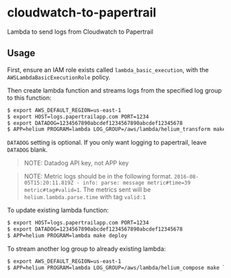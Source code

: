 # cloudwatch-to-papertrail
Lambda to send logs from Cloudwatch to Papertrail

## Usage

First, ensure an IAM role exists called `lambda_basic_execution`,
with the `AWSLambdaBasicExecutionRole` policy.

Then create lambda function and streams logs from the specified log group to this function:

```bash
$ export AWS_DEFAULT_REGION=us-east-1
$ export HOST=logs.papertrailapp.com PORT=1234
$ export DATADOG=1234567890abcdef1234567890abcdef12345678
$ APP=helium PROGRAM=lambda LOG_GROUP=/aws/lambda/helium_transform make
```

`DATADOG` setting is optional.  If you only want logging to papertrail, leave `DATADOG` blank.

> NOTE: Datadog API key, not APP key

> NOTE: Metric logs should be in the following format. `2016-08-05T15:20:11.819Z - info: parse: message metric#time=39 metric#tag#valid=1`. The metrics sent will be `helium.lambda.parse.time` with tag `valid:1`

To update existing lambda function:

```bash
$ export HOST=logs.papertrailapp.com PORT=1234
$ export DATADOG=1234567890abcdef1234567890abcdef12345678
$ APP=helium PROGRAM=lambda make deploy
```

To stream another log group to already existing lambda:

```bash
$ export AWS_DEFAULT_REGION=us-east-1
$ APP=helium PROGRAM=lambda LOG_GROUP=/aws/lambda/helium_compose make log
```
